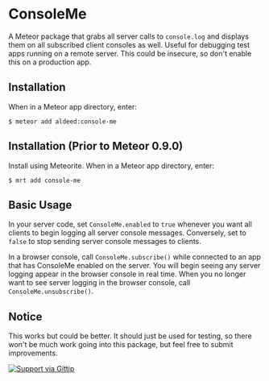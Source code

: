 ConsoleMe
=========================

A Meteor package that grabs all server calls to `console.log` and displays them
on all subscribed client consoles as well. Useful for debugging test apps running on a
remote server. This could be insecure, so don't enable this on a production app.

## Installation

When in a Meteor app directory, enter:

```
$ meteor add aldeed:console-me
```

## Installation (Prior to Meteor 0.9.0)

Install using Meteorite. When in a Meteor app directory, enter:

```
$ mrt add console-me
```

## Basic Usage

In your server code, set `ConsoleMe.enabled` to `true` whenever you want all
clients to begin logging all server console messages. Conversely, set to `false`
to stop sending server console messages to clients.

In a browser console, call `ConsoleMe.subscribe()` while connected to an app that
has ConsoleMe enabled on the server. You will begin seeing any server logging
appear in the browser console in real time. When you no longer want to see
server logging in the browser console, call `ConsoleMe.unsubscribe()`.

## Notice

This works but could be better. It should just be used for testing, so there
won't be much work going into this package, but feel free to submit improvements.

[![Support via Gittip](https://rawgithub.com/twolfson/gittip-badge/0.2.0/dist/gittip.png)](https://www.gittip.com/aldeed/)
